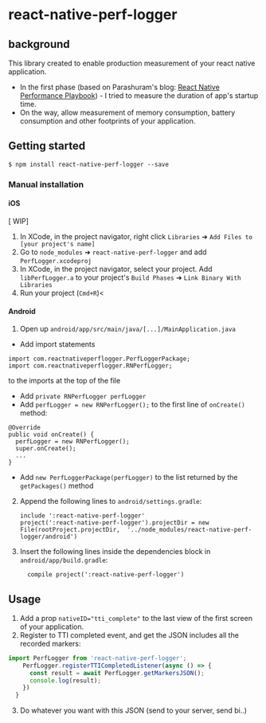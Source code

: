 # react-native-perf-logger

## background
This library created to enable production measurement of your react native application.
- In the first phase (based on Parashuram's blog: [React Native Performance Playbook](http://blog.nparashuram.com/2018/11/react-native-performance-playbook-part-i.html)) - I tried to measure the duration of app's startup time.
- On the way, allow measurement of memory consumption, battery consumption and other footprints of your application.



## Getting started

`$ npm install react-native-perf-logger --save`


### Manual installation

#### iOS

[ WIP] 
1. In XCode, in the project navigator, right click `Libraries` ➜ `Add Files to [your project's name]`
2. Go to `node_modules` ➜ `react-native-perf-logger` and add `PerfLogger.xcodeproj`
3. In XCode, in the project navigator, select your project. Add `libPerfLogger.a` to your project's `Build Phases` ➜ `Link Binary With Libraries`
4. Run your project (`Cmd+R`)<

#### Android

1. Open up `android/app/src/main/java/[...]/MainApplication.java`
  - Add import statements
  ```
  import com.reactnativeperflogger.PerfLoggerPackage; 
  import com.reactnativeperflogger.RNPerfLogger;
  ``` 
to the imports at the top of the file
  - Add `private RNPerfLogger perfLogger` 
  - Add `perfLogger = new RNPerfLogger();` to the first line of `onCreate()` method:
  ```
  @Override
  public void onCreate() {
    perfLogger = new RNPerfLogger();
    super.onCreate();
    ...
  }
  ```
  - Add `new PerfLoggerPackage(perfLogger)` to the list returned by the `getPackages()` method

2. Append the following lines to `android/settings.gradle`:
  	```
  	include ':react-native-perf-logger'
  	project(':react-native-perf-logger').projectDir = new File(rootProject.projectDir, 	'../node_modules/react-native-perf-logger/android')
  	```
3. Insert the following lines inside the dependencies block in `android/app/build.gradle`:
  	```
      compile project(':react-native-perf-logger')
  	```

## Usage

1. Add a prop `nativeID="tti_complete"` to the last view of the first screen of your application.
2. Register to TTI completed event, and get the JSON includes all the recorded markers:

```javascript
import PerfLogger from 'react-native-perf-logger';
    PerfLogger.registerTTICompletedListener(async () => {
      const result = await PerfLogger.getMarkersJSON();
      console.log(result);
    })
  }
```
3. Do whatever you want with this JSON (send to your server, send bi..)

